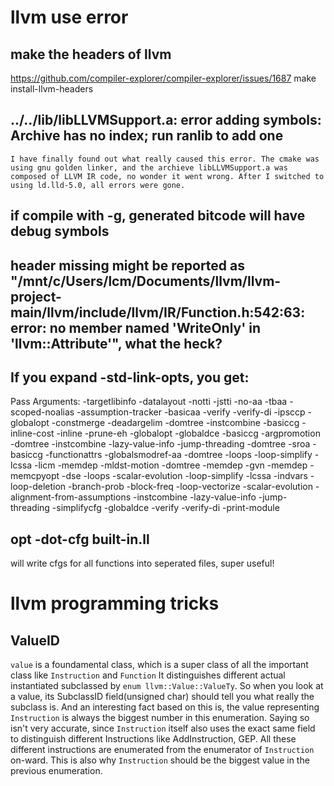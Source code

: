 # llvm use error

## make the headers of llvm
https://github.com/compiler-explorer/compiler-explorer/issues/1687
make install-llvm-headers
## ../../lib/libLLVMSupport.a: error adding symbols: Archive has no index; run ranlib to add one
`
I have finally found out what really caused this error.
The cmake was using gnu golden linker, and the archieve libLLVMSupport.a was composed of LLVM IR code, no wonder it went wrong.
After I switched to using ld.lld-5.0, all errors were gone.
`
## if compile with -g, generated bitcode will have debug symbols

## header missing might be reported as  "/mnt/c/Users/lcm/Documents/llvm/llvm-project-main/llvm/include/llvm/IR/Function.h:542:63: error: no member named 'WriteOnly' in 'llvm::Attribute'", what the heck?

## If you expand -std-link-opts, you get:

Pass Arguments: -targetlibinfo -datalayout -notti -jstti -no-aa -tbaa -scoped-noalias -assumption-tracker -basicaa -verify -verify-di -ipsccp -globalopt -constmerge -deadargelim -domtree -instcombine -basiccg -inline-cost -inline -prune-eh -globalopt -globaldce -basiccg -argpromotion -domtree -instcombine -lazy-value-info -jump-threading -domtree -sroa -basiccg -functionattrs -globalsmodref-aa -domtree -loops -loop-simplify -lcssa -licm -memdep -mldst-motion -domtree -memdep -gvn -memdep -memcpyopt -dse -loops -scalar-evolution -loop-simplify -lcssa -indvars -loop-deletion -branch-prob -block-freq -loop-vectorize -scalar-evolution -alignment-from-assumptions -instcombine -lazy-value-info -jump-threading -simplifycfg -globaldce -verify -verify-di -print-module

## opt -dot-cfg built-in.ll
will write cfgs for all functions into seperated files, super useful!

# llvm programming tricks
## ValueID
`value` is a foundamental class, which is a super class of all the important class like `Instruction` and `Function`
It distinguishes different actual instantiated subclassed by `enum llvm::Value::ValueTy`.
So when you look at a value, its SubclassID field(unsigned char) should tell you what really the subclass is.
And an interesting fact based on this is, the value representing `Instruction` is always the biggest number in this enumeration.
Saying so isn't very accurate, since `Instruction` itself also uses the exact same field to distinguish different Instructions like AddInstruction, GEP.
All these different instructions are enumerated from the enumerator of `Instruction` on-ward. This is also why `Instruction` should be the biggest value in the previous enumeration.
